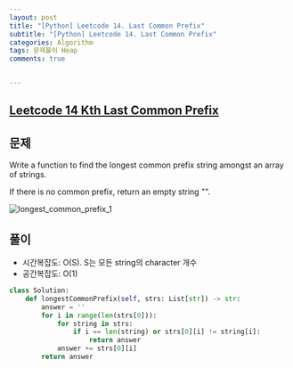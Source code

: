 ```yaml
---
layout: post
title: "[Python] Leetcode 14. Last Common Prefix"
subtitle: "[Python] Leetcode 14. Last Common Prefix"
categories: Algorithm
tags: 문제풀이 Heap
comments: true


---
```

## [Leetcode 14 Kth Last Common Prefix](https://leetcode.com/problems/longest-common-prefix/description/?envType=study-plan-v2&envId=top-interview-150)

## 문제

Write a function to find the longest common prefix string amongst an array of strings.

If there is no common prefix, return an empty string "".

![longest_common_prefix_1](https://bernard-choi.github.io/assets/img/post_img/longest_common_prefix_1.jpg)


## 풀이

- 시간복잡도: O(S). S는 모든 string의 character 개수
- 공간복잡도: O(1)

```python
class Solution:
    def longestCommonPrefix(self, strs: List[str]) -> str:
        answer = ''
        for i in range(len(strs[0])):
            for string in strs:
                if i == len(string) or strs[0][i] != string[i]:
                    return answer
            answer += strs[0][i]
        return answer
```
